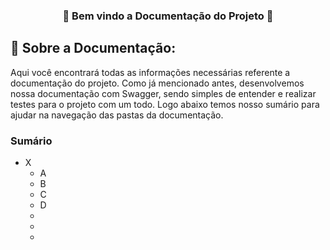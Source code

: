 <h3 align="center">📄 Bem vindo a Documentação do Projeto 📄</h3>

## 📌 Sobre a Documentação:
Aqui você encontrará todas as informações necessárias referente a documentação do projeto. Como já mencionado antes, desenvolvemos nossa documentação com Swagger, sendo simples de entender e realizar testes para o projeto com um todo. Logo abaixo temos nosso sumário para ajudar na navegação das pastas da documentação.

### Sumário

- X
  * A
  * B
  * C
  * D
  *
  *
  *
  
  
